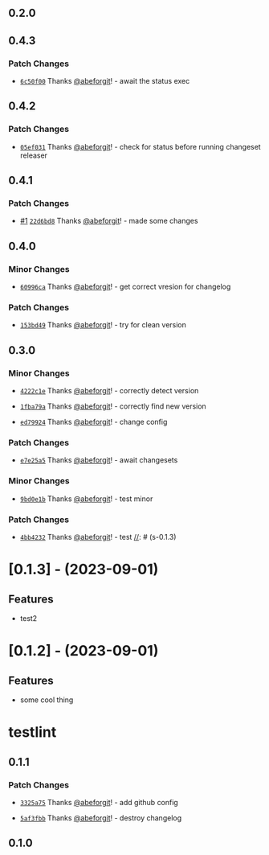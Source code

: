 ## 0.2.0

## 0.4.3

### Patch Changes

- [`6c50f00`](https://github.com/abeforgit/test-changesets/commit/6c50f00ef6947fb67e782ab7712d597de972d2be) Thanks [@abeforgit](https://github.com/abeforgit)! - await the status exec

## 0.4.2

### Patch Changes

- [`05ef031`](https://github.com/abeforgit/test-changesets/commit/05ef03174311f97eb25c07d3517c069de208c181) Thanks [@abeforgit](https://github.com/abeforgit)! - check for status before running changeset releaser

## 0.4.1

### Patch Changes

- [#1](https://github.com/abeforgit/test-changesets/pull/1) [`22d6bd8`](https://github.com/abeforgit/test-changesets/commit/22d6bd8bbac82d2f91bd639309de0200c52c2bfe) Thanks [@abeforgit](https://github.com/abeforgit)! - made some changes

## 0.4.0

### Minor Changes

- [`60996ca`](https://github.com/abeforgit/test-changesets/commit/60996ca50d7cba7e904e02c1f4206e6f703bc3f3) Thanks [@abeforgit](https://github.com/abeforgit)! - get correct vresion for changelog

### Patch Changes

- [`153bd49`](https://github.com/abeforgit/test-changesets/commit/153bd49f924bfd655156c5fba21465c5db57ac5d) Thanks [@abeforgit](https://github.com/abeforgit)! - try for clean version

## 0.3.0

### Minor Changes

- [`4222c1e`](https://github.com/abeforgit/test-changesets/commit/4222c1e2c1350a6596680533205f6412bb0ba0d3) Thanks [@abeforgit](https://github.com/abeforgit)! - correctly detect version

- [`1fba79a`](https://github.com/abeforgit/test-changesets/commit/1fba79aa8990a42e7ae1ce89e458b67493dc2cab) Thanks [@abeforgit](https://github.com/abeforgit)! - correctly find new version

- [`ed79924`](https://github.com/abeforgit/test-changesets/commit/ed79924bc20278727af0a304d5614dcfd4f5bbba) Thanks [@abeforgit](https://github.com/abeforgit)! - change config

### Patch Changes

- [`e7e25a5`](https://github.com/abeforgit/test-changesets/commit/e7e25a54a9ad67de64acedae8fe49a5061139c7e) Thanks [@abeforgit](https://github.com/abeforgit)! - await changesets

### Minor Changes

- [`9bd0e1b`](https://github.com/abeforgit/test-changesets/commit/9bd0e1bbe0a0691d8955ccadf756cac34eb45ef9) Thanks [@abeforgit](https://github.com/abeforgit)! - test minor

### Patch Changes

- [`4bb4232`](https://github.com/abeforgit/test-changesets/commit/4bb4232e5c5c65a7148faa8c1014f9ac7ebf7b15) Thanks [@abeforgit](https://github.com/abeforgit)! - test
  [//]: # (s-0.1.3)

# [0.1.3] - (2023-09-01)

## Features

- test2

[//]: # "e-0.1.3"
[//]: # "s-0.1.2"

# [0.1.2] - (2023-09-01)

## Features

- some cool thing

[//]: # "e-0.1.2"

# testlint

## 0.1.1

### Patch Changes

- [`3325a75`](https://github.com/abeforgit/test-changesets/commit/3325a7565b44a9412d71635ca878db4ef403a3cf) Thanks [@abeforgit](https://github.com/abeforgit)! - add github config

- [`5af3fbb`](https://github.com/abeforgit/test-changesets/commit/5af3fbb92ddc79300e36e8e570eaa8935f8f4f33) Thanks [@abeforgit](https://github.com/abeforgit)! - destroy changelog

## 0.1.0
